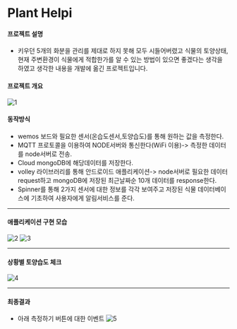 
# Plant Helpi

#### 프로젝트 설명
- 키우던 5개의 화분을 관리를 제대로 하지 못해 모두 시들어버렸고 식물의 토양상태, 현재 주변환경이 식물에게 적합한가를 알 수 있는 방법이 있으면 좋겠다는 생각을 하였고 
  생각한 내용을 개발에 옮긴 프로젝트입니다.
  
#### 프로젝트 개요
  ![1](https://user-images.githubusercontent.com/66250847/98648197-4aed1b00-2379-11eb-99a4-dbb905e68f2e.png)
  
#### 동작방식

- wemos 보드와 필요한 센서(온습도센서,토양습도)를 통해 원하는 값을 측정한다.
- MQTT 프로토콜을 이용하여 NODE서버와 통신한다(WiFi 이용)-> 측정한 데이터를 node서버로 전송.
- Cloud mongoDB에 해당데이터를 저장한다.
- volley 라이브러리를 통해 안드로이드 애플리케이션-> node서버로 필요한 데이터 request하고 mongoDB에 저장된 최근날짜순 10개 데이터를 response한다.
- Spinner를 통해 2가지 센서에 대한 정보를 각각 보여주고 저장된 식물 데이터베이스에 기초하여 사용자에게 알림서비스를 준다.

--------------------------------------------------------------------------------------------------------------------------------------------

#### 애플리케이션 구현 모습

 ![2](https://user-images.githubusercontent.com/66250847/98647847-d31ef080-2378-11eb-8d66-1be1e8c159ab.png)
 ![3](https://user-images.githubusercontent.com/66250847/98647867-dd40ef00-2378-11eb-82aa-bdf99ab1ceb2.png)
 
 -------------------------------------------------------------------------------------------------------------------------------------------
 #### 상황별 토양습도 체크
 ![4](https://user-images.githubusercontent.com/66250847/98647891-e5992a00-2378-11eb-9848-c08bd4d33103.png)
 
 -------------------------------------------------------------------------------------------------------------------------------------------
 
 #### 최종결과
 
 - 아래 측정하기 버튼에 대한 이벤트
 ![5](https://user-images.githubusercontent.com/66250847/98647927-edf16500-2378-11eb-8e42-c5be030a8d10.png)
 
  
  

  
  
  
